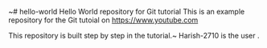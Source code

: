 ~# hello-world
Hello World repository for Git tutorial
This is an example repository for the Git tutoial on https://www.youtube.com

This repository is built step by step in the tutorial.~
Harish-2710 is the user .
